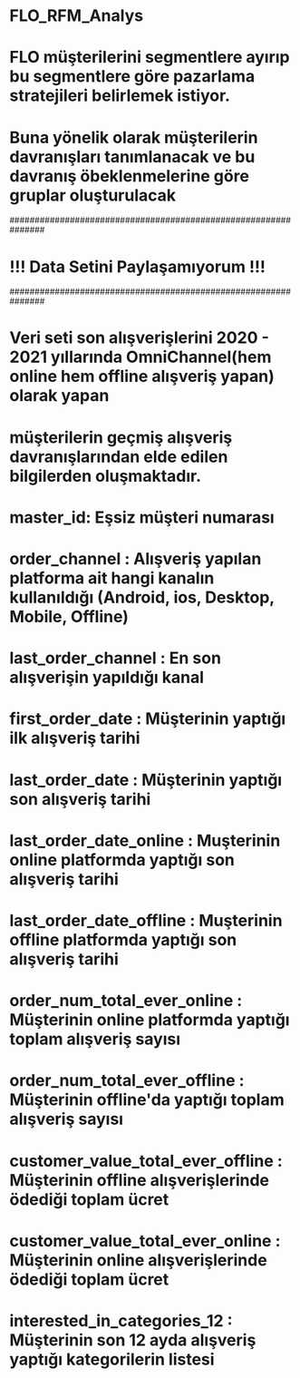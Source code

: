 # FLO_RFM_Analys
# FLO müşterilerini segmentlere ayırıp bu segmentlere göre pazarlama stratejileri belirlemek istiyor.
# Buna yönelik olarak müşterilerin davranışları tanımlanacak ve bu davranış öbeklenmelerine göre gruplar oluşturulacak

###############################################################
# !!! Data Setini Paylaşamıyorum !!!
###############################################################

# Veri seti son alışverişlerini 2020 - 2021 yıllarında OmniChannel(hem online hem offline alışveriş yapan) olarak yapan
# müşterilerin geçmiş alışveriş davranışlarından elde edilen bilgilerden oluşmaktadır.

# master_id: Eşsiz müşteri numarası
# order_channel : Alışveriş yapılan platforma ait hangi kanalın kullanıldığı (Android, ios, Desktop, Mobile, Offline)
# last_order_channel : En son alışverişin yapıldığı kanal
# first_order_date : Müşterinin yaptığı ilk alışveriş tarihi
# last_order_date : Müşterinin yaptığı son alışveriş tarihi
# last_order_date_online : Muşterinin online platformda yaptığı son alışveriş tarihi
# last_order_date_offline : Muşterinin offline platformda yaptığı son alışveriş tarihi
# order_num_total_ever_online : Müşterinin online platformda yaptığı toplam alışveriş sayısı
# order_num_total_ever_offline : Müşterinin offline'da yaptığı toplam alışveriş sayısı
# customer_value_total_ever_offline : Müşterinin offline alışverişlerinde ödediği toplam ücret
# customer_value_total_ever_online : Müşterinin online alışverişlerinde ödediği toplam ücret
# interested_in_categories_12 : Müşterinin son 12 ayda alışveriş yaptığı kategorilerin listesi

